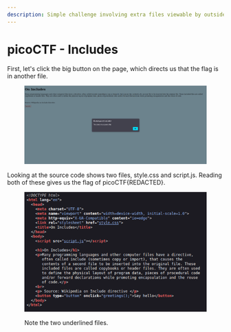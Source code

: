 ```yaml
---
description: Simple challenge involving extra files viewable by outside viewers.
---
```


# picoCTF - Includes

First, let's click the big button on the page, which directs us that the flag is in another file.

<figure><img src="../../.gitbook/assets/image (6).png" alt=""><figcaption></figcaption></figure>

Looking at the source code shows two files, style.css and script.js. Reading both of these gives us the flag of picoCTF{REDACTED}.

<figure><img src="../../.gitbook/assets/image (15).png" alt=""><figcaption><p>Note the two underlined files.</p></figcaption></figure>
